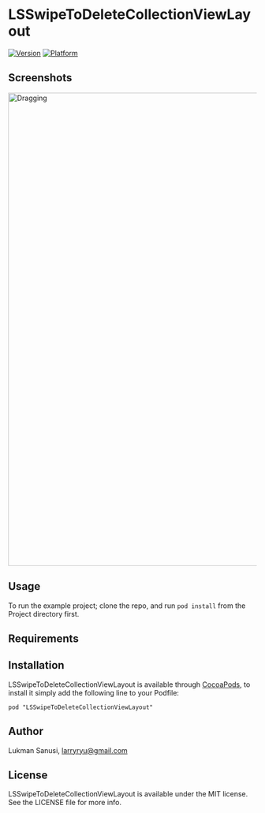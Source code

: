 # LSSwipeToDeleteCollectionViewLayout

[![Version](http://cocoapod-badges.herokuapp.com/v/LSSwipeToDeleteCollectionViewLayout/badge.png)](http://cocoadocs.org/docsets/LSSwipeToDeleteCollectionViewLayout)
[![Platform](http://cocoapod-badges.herokuapp.com/p/LSSwipeToDeleteCollectionViewLayout/badge.png)](http://cocoadocs.org/docsets/LSSwipeToDeleteCollectionViewLayout)

## Screenshots

<!-- Github -->
<img src="https://raw.github.com/larryryu/LSSwipeToDeleteCollectionViewLayout/master/Screenshots/Dragging.png" alt="Dragging" height="960" width="640" />

<!-- Local -->
<!-- <img src="Screenshots/Dragging.png" alt="Dragging" height="960" width="640" /> -->

## Usage

To run the example project; clone the repo, and run `pod install` from the Project directory first.

## Requirements

## Installation

LSSwipeToDeleteCollectionViewLayout is available through [CocoaPods](http://cocoapods.org), to install
it simply add the following line to your Podfile:

    pod "LSSwipeToDeleteCollectionViewLayout"

## Author

Lukman Sanusi, larryryu@gmail.com

## License

LSSwipeToDeleteCollectionViewLayout is available under the MIT license. See the LICENSE file for more info.


